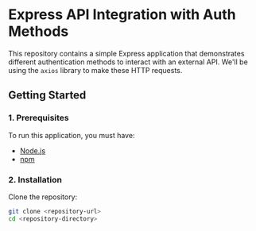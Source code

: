 # Express API Integration with Auth Methods

This repository contains a simple Express application that demonstrates different authentication methods to interact with an external API. We'll be using the `axios` library to make these HTTP requests.

## Getting Started

### 1. Prerequisites

To run this application, you must have:

- [Node.js](https://nodejs.org/)
- [npm](https://www.npmjs.com/)

### 2. Installation

Clone the repository:

```bash
git clone <repository-url>
cd <repository-directory>
